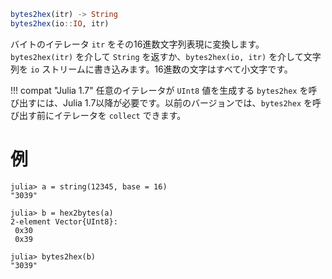 ```julia
bytes2hex(itr) -> String
bytes2hex(io::IO, itr)
```

バイトのイテレータ `itr` をその16進数文字列表現に変換します。`bytes2hex(itr)` を介して `String` を返すか、`bytes2hex(io, itr)` を介して文字列を `io` ストリームに書き込みます。16進数の文字はすべて小文字です。

!!! compat "Julia 1.7"
    任意のイテレータが `UInt8` 値を生成する `bytes2hex` を呼び出すには、Julia 1.7以降が必要です。以前のバージョンでは、`bytes2hex` を呼び出す前にイテレータを `collect` できます。


# 例

```jldoctest
julia> a = string(12345, base = 16)
"3039"

julia> b = hex2bytes(a)
2-element Vector{UInt8}:
 0x30
 0x39

julia> bytes2hex(b)
"3039"
```
